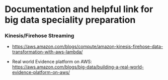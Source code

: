 # Documentation and helpful link for big data speciality preparation

### Kinesis/Firehose Streaming
* https://aws.amazon.com/blogs/compute/amazon-kinesis-firehose-data-transformation-with-aws-lambda/

* Real world Evidence platform on AWS: https://aws.amazon.com/blogs/big-data/building-a-real-world-evidence-platform-on-aws/
